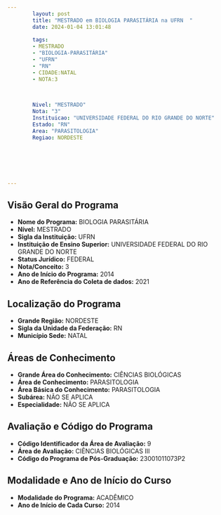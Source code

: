 ```yaml
---
        layout: post
        title: "MESTRADO em BIOLOGIA PARASITÁRIA na UFRN  "
        date: 2024-01-04 13:01:48
     
        tags:
        - MESTRADO
        - "BIOLOGIA-PARASITÁRIA"
        - "UFRN"
        - "RN"
        - CIDADE:NATAL
        - NOTA:3
        
       

        Nivel: "MESTRADO"
        Nota: "3"
        Instituicao: "UNIVERSIDADE FEDERAL DO RIO GRANDE DO NORTE"
        Estado: "RN"
        Area: "PARASITOLOGIA"
        Regiao: NORDESTE
        
        
        
        
        
        
---
```

## Visão Geral do Programa
- **Nome do Programa:** BIOLOGIA PARASITÁRIA
- **Nível:** MESTRADO
- **Sigla da Instituição:** UFRN
- **Instituição de Ensino Superior:** UNIVERSIDADE FEDERAL DO RIO GRANDE DO NORTE
- **Status Jurídico:** FEDERAL
- **Nota/Conceito:** 3
- **Ano de Início do Programa:** 2014
- **Ano de Referência do Coleta de dados:** 2021

## Localização do Programa
- **Grande Região:** NORDESTE
- **Sigla da Unidade da Federação:** RN
- **Município Sede:** NATAL

## Áreas de Conhecimento
- **Grande Área do Conhecimento:** CIÊNCIAS BIOLÓGICAS
- **Área de Conhecimento:** PARASITOLOGIA
- **Área Básica do Conhecimento:** PARASITOLOGIA
- **Subárea:** NÃO SE APLICA
- **Especialidade:** NÃO SE APLICA

## Avaliação e Código do Programa
- **Código Identificador da Área de Avaliação:** 9
- **Área de Avaliação:** CIÊNCIAS BIOLÓGICAS III
- **Código do Programa de Pós-Graduação:** 23001011073P2


## Modalidade e Ano de Início do Curso
- **Modalidade do Programa:** ACADÊMICO
- **Ano de Início de Cada Curso:** 2014
